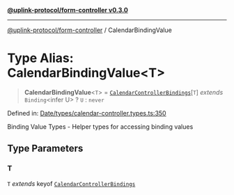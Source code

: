 [**@uplink-protocol/form-controller v0.3.0**](../README.md)

***

[@uplink-protocol/form-controller](../globals.md) / CalendarBindingValue

# Type Alias: CalendarBindingValue\<T\>

> **CalendarBindingValue**\<`T`\> = [`CalendarControllerBindings`](../interfaces/CalendarControllerBindings.md)\[`T`\] *extends* `Binding`\<infer U\> ? `U` : `never`

Defined in: [Date/types/calendar-controller.types.ts:350](https://github.com/jmkcoder/uplink-protocol-calendar/blob/c7c94af75a3a7e438811c9ee3008f982792d2fb8/src/Date/types/calendar-controller.types.ts#L350)

Binding Value Types - Helper types for accessing binding values

## Type Parameters

### T

`T` *extends* keyof [`CalendarControllerBindings`](../interfaces/CalendarControllerBindings.md)
